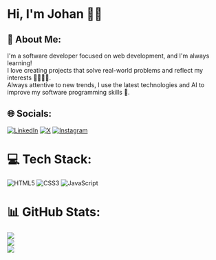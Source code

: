 # Hi, I'm Johan 👋🏻

## 💫 About Me:
I'm a software developer focused on web development, and I'm always learning! <br>I love creating projects that solve real-world problems and reflect my interests 🚀👨🏻‍💻. <br> Always attentive to new trends, I use the latest technologies and AI to improve my software programming skills 🤖.

## 🌐 Socials:
[![LinkedIn](https://img.shields.io/badge/LinkedIn-%230077B5.svg?logo=linkedin&logoColor=white)](https://linkedin.com/in/jdrodriguez2707) [![X](https://img.shields.io/badge/X-black.svg?logo=X&logoColor=white)](https://x.com/Johan79854000) [![Instagram](https://img.shields.io/badge/Instagram-%23E4405F.svg?logo=Instagram&logoColor=white)](https://instagram.com/johan_rodriguez_dev) 

# 💻 Tech Stack:
![HTML5](https://img.shields.io/badge/html5-%23E34F26.svg?style=for-the-badge&logo=html5&logoColor=white) ![CSS3](https://img.shields.io/badge/css3-%231572B6.svg?style=for-the-badge&logo=css3&logoColor=white) ![JavaScript](https://img.shields.io/badge/javascript-%23323330.svg?style=for-the-badge&logo=javascript&logoColor=%23F7DF1E) 
<!--  ![React](https://img.shields.io/badge/react-%2320232a.svg?style=for-the-badge&logo=react&logoColor=%2361DAFB) -->
# 📊 GitHub Stats:
![](https://github-readme-stats.vercel.app/api?username=jdrodriguez2707&theme=tokyonight&hide_border=false&include_all_commits=false&count_private=false)<br/>
![](https://github-readme-streak-stats.herokuapp.com/?user=jdrodriguez2707&theme=tokyonight&hide_border=false)<br/>
![](https://github-readme-stats.vercel.app/api/top-langs/?username=jdrodriguez2707&theme=tokyonight&hide_border=false&include_all_commits=false&count_private=false&layout=compact)

<!-- Proudly created with GPRM ( https://gprm.itsvg.in ) -->
